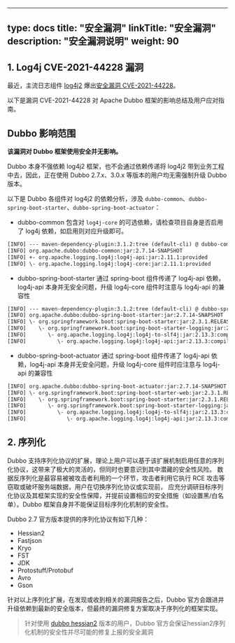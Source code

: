 
---
type: docs
title: "安全漏洞"
linkTitle: "安全漏洞"
description: "安全漏洞说明"
weight: 90
---

## 1. Log4j CVE-2021-44228 漏洞

最近，主流日志组件 [log4j2](https://logging.apache.org/log4j/2.x/) 爆出[安全漏洞 CVE-2021-44228](https://cve.mitre.org/cgi-bin/cvename.cgi?name=CVE-2021-44228)。

以下是漏洞 CVE-2021-44228 对 Apache Dubbo 框架的影响总结及用户应对指南。

## Dubbo 影响范围
**该漏洞对 Dubbo 框架使用安全并无影响。**

Dubbo 本身不强依赖 log4j2 框架，也不会通过依赖传递将 log4j2 带到业务工程中去，因此，正在使用 Dubbo 2.7.x、3.0.x 等版本的用户均无需强制升级 Dubbo 版本。

以下是 Dubbo 各组件对 log4j2 的依赖分析，涉及 `dubbo-common`、`dubbo-spring-boot-starter`、`dubbo-spring-boot-actuator`：

* dubbo-common 包含对 `log4j-core` 的可选依赖，请检查项目自身是否启用了 log4j 依赖，如启用则对应升级即可。
```xml
[INFO] --- maven-dependency-plugin:3.1.2:tree (default-cli) @ dubbo-common ---
[INFO] org.apache.dubbo:dubbo-common:jar:2.7.14-SNAPSHOT
[INFO] +- org.apache.logging.log4j:log4j-api:jar:2.11.1:provided
[INFO] \- org.apache.logging.log4j:log4j-core:jar:2.11.1:provided

```

* dubbo-spring-boot-starter 通过 spring-boot 组件传递了 log4j-api 依赖，log4j-api 本身并无安全问题，升级 log4j-core 组件时注意与 log4j-api 的兼容性

```xml
[INFO] --- maven-dependency-plugin:3.1.2:tree (default-cli) @ dubbo-spring-boot-starter ---
[INFO] org.apache.dubbo:dubbo-spring-boot-starter:jar:2.7.14-SNAPSHOT
[INFO] \- org.springframework.boot:spring-boot-starter:jar:2.3.1.RELEASE:compile (optional) 
[INFO]    \- org.springframework.boot:spring-boot-starter-logging:jar:2.3.1.RELEASE:compile (optional) 
[INFO]       \- org.apache.logging.log4j:log4j-to-slf4j:jar:2.13.3:compile (optional) 
[INFO]          \- org.apache.logging.log4j:log4j-api:jar:2.13.3:compile (optional) 

```

* dubbo-spring-boot-actuator 通过 spring-boot 组件传递了 log4j-api 依赖，log4j-api 本身并无安全问题，升级 log4j-core 组件时应注意与 log4j-api 的兼容性

```xml
[INFO] org.apache.dubbo:dubbo-spring-boot-actuator:jar:2.7.14-SNAPSHOT
[INFO] \- org.springframework.boot:spring-boot-starter-web:jar:2.3.1.RELEASE:compile (optional) 
[INFO]    \- org.springframework.boot:spring-boot-starter:jar:2.3.1.RELEASE:compile
[INFO]       \- org.springframework.boot:spring-boot-starter-logging:jar:2.3.1.RELEASE:compile
[INFO]          \- org.apache.logging.log4j:log4j-to-slf4j:jar:2.13.3:compile
[INFO]             \- org.apache.logging.log4j:log4j-api:jar:2.13.3:compile
```


## 2. 序列化
Dubbo 支持序列化协议的扩展，理论上用户可以基于该扩展机制启用任意的序列化协议，这带来了极大的灵活的，但同时也要意识到其中潜藏的安全性风险。
数据反序列化是最容易被被攻击者利用的一个环节，攻击者利用它执行 RCE 攻击等窃取或破坏服务端数据，用户在切换序列化协议或实现前，
应充分调研目标序列化协议及其框架实现的安全性保障，并提前设置相应的安全措施（如设置黑/白名单）。Dubbo 框架自身并不能保证目标序列化机制的安全性。

Dubbo 2.7 官方版本提供的序列化协议有如下几种：
* Hessian2
* Fastjson
* Kryo
* FST
* JDK
* Protostuff/Protobuf
* Avro
* Gson

针对以上序列化扩展，在发现或收到相关的漏洞报告之后，Dubbo 官方会跟进并升级依赖到最新的安全版本，但最终的漏洞修复方案取决于序列化的框架实现。

> 针对使用 [dubbo hessian2](https://github.com/apache/dubbo-hessian-lite/releases) 版本的用户，Dubbo 官方会保证hessian2序列化机制的安全性并尽可能的修复上报的安全漏洞
